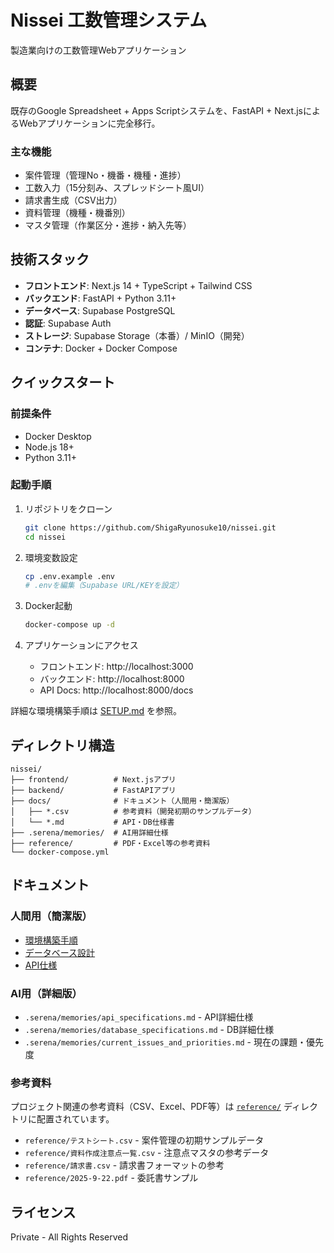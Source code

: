 # Nissei 工数管理システム

製造業向けの工数管理Webアプリケーション

## 概要

既存のGoogle Spreadsheet + Apps Scriptシステムを、FastAPI + Next.jsによるWebアプリケーションに完全移行。

### 主な機能

- 案件管理（管理No・機番・機種・進捗）
- 工数入力（15分刻み、スプレッドシート風UI）
- 請求書生成（CSV出力）
- 資料管理（機種・機番別）
- マスタ管理（作業区分・進捗・納入先等）

## 技術スタック

- **フロントエンド**: Next.js 14 + TypeScript + Tailwind CSS
- **バックエンド**: FastAPI + Python 3.11+
- **データベース**: Supabase PostgreSQL
- **認証**: Supabase Auth
- **ストレージ**: Supabase Storage（本番）/ MinIO（開発）
- **コンテナ**: Docker + Docker Compose

## クイックスタート

### 前提条件

- Docker Desktop
- Node.js 18+
- Python 3.11+

### 起動手順

1. リポジトリをクローン
   ```bash
   git clone https://github.com/ShigaRyunosuke10/nissei.git
   cd nissei
   ```

2. 環境変数設定
   ```bash
   cp .env.example .env
   # .envを編集（Supabase URL/KEYを設定）
   ```

3. Docker起動
   ```bash
   docker-compose up -d
   ```

4. アプリケーションにアクセス
   - フロントエンド: http://localhost:3000
   - バックエンド: http://localhost:8000
   - API Docs: http://localhost:8000/docs

詳細な環境構築手順は [SETUP.md](./SETUP.md) を参照。

## ディレクトリ構造

```
nissei/
├── frontend/          # Next.jsアプリ
├── backend/           # FastAPIアプリ
├── docs/              # ドキュメント（人間用・簡潔版）
│   ├── *.csv          # 参考資料（開発初期のサンプルデータ）
│   └── *.md           # API・DB仕様書
├── .serena/memories/  # AI用詳細仕様
├── reference/         # PDF・Excel等の参考資料
└── docker-compose.yml
```

## ドキュメント

### 人間用（簡潔版）
- [環境構築手順](./SETUP.md)
- [データベース設計](./DATABASE.md)
- [API仕様](./API.md)

### AI用（詳細版）
- `.serena/memories/api_specifications.md` - API詳細仕様
- `.serena/memories/database_specifications.md` - DB詳細仕様
- `.serena/memories/current_issues_and_priorities.md` - 現在の課題・優先度

### 参考資料

プロジェクト関連の参考資料（CSV、Excel、PDF等）は [`reference/`](../reference/) ディレクトリに配置されています。

- `reference/テストシート.csv` - 案件管理の初期サンプルデータ
- `reference/資料作成注意点一覧.csv` - 注意点マスタの参考データ
- `reference/請求書.csv` - 請求書フォーマットの参考
- `reference/2025-9-22.pdf` - 委託書サンプル

## ライセンス

Private - All Rights Reserved
